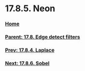 # 17.8.5. Neon

### [Home](./00-home.md)
### [Parent: 17.8. Edge detect filters](./17-08-00-edge-detect-filters.md)
### [Prev: 17.8.4. Laplace](./17-08-04-laplace.md)
### [Next: 17.8.6. Sobel](./17-08-06-sobel.md)
